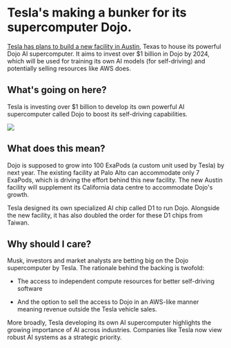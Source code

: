 # Tesla's making a bunker for its supercomputer Dojo.

[Tesla has plans to build a new facility in Austin](https://www.theinformation.com/articles/tesla-builds-a-new-home-for-dojo-supercomputer-as-ai-ambitions-rise?utm_source=bensbites\&utm_medium=referral\&utm_campaign=tesla-s-making-a-bunker-for-its-supercomputer-dojo), Texas to house its powerful Dojo AI supercomputer. It aims to invest over $1 billion in Dojo by 2024, which will be used for training its own AI models (for self-driving) and potentially selling resources like AWS does.

## What's going on here?

Tesla is investing over $1 billion to develop its own powerful AI supercomputer called Dojo to boost its self-driving capabilities.

![](https://media.beehiiv.com/cdn-cgi/image/fit=scale-down,format=auto,onerror=redirect,quality=80/uploads/asset/file/3861ca5a-d90f-480d-acfd-3117a77e30dc/image.png)

## What does this mean?

Dojo is supposed to grow into 100 ExaPods (a custom unit used by Tesla) by next year. The existing facility at Palo Alto can accommodate only 7 ExaPods, which is driving the effort behind this new facility. The new Austin facility will supplement its California data centre to accommodate Dojo's growth.

Tesla designed its own specialized AI chip called D1 to run Dojo. Alongside the new facility, it has also doubled the order for these D1 chips from Taiwan.

## Why should I care?

Musk, investors and market analysts are betting big on the Dojo supercomputer by Tesla. The rationale behind the backing is twofold:

- The access to independent compute resources for better self-driving software

- And the option to sell the access to Dojo in an AWS-like manner meaning revenue outside the Tesla vehicle sales.

More broadly, Tesla developing its own AI supercomputer highlights the growing importance of AI across industries. Companies like Tesla now view robust AI systems as a strategic priority.
